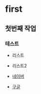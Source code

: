 # first
## 첫번째 작업
### 테스트
- 리스트
- 리스트2

- [네이버](https://www.naver.com)
- [구글](https://www.google.com)
